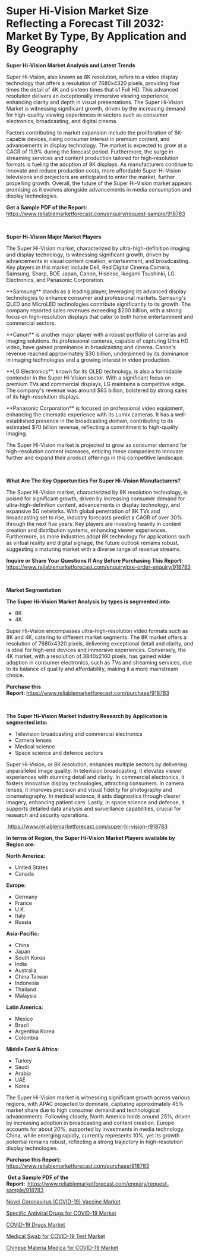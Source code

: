 <p><h1>Super Hi-Vision Market Size Reflecting a Forecast Till 2032: Market By Type, By Application and By Geography</h1></p><p><strong>Super Hi-Vision Market Analysis and Latest Trends</strong></p>
<p><p>Super Hi-Vision, also known as 8K resolution, refers to a video display technology that offers a resolution of 7680x4320 pixels, providing four times the detail of 4K and sixteen times that of Full HD. This advanced resolution delivers an exceptionally immersive viewing experience, enhancing clarity and depth in visual presentations. The Super Hi-Vision Market is witnessing significant growth, driven by the increasing demand for high-quality viewing experiences in sectors such as consumer electronics, broadcasting, and digital cinema.</p><p>Factors contributing to market expansion include the proliferation of 8K-capable devices, rising consumer interest in premium content, and advancements in display technology. The market is expected to grow at a CAGR of 11.9% during the forecast period. Furthermore, the surge in streaming services and content production tailored for high-resolution formats is fueling the adoption of 8K displays. As manufacturers continue to innovate and reduce production costs, more affordable Super Hi-Vision televisions and projectors are anticipated to enter the market, further propelling growth. Overall, the future of the Super Hi-Vision market appears promising as it evolves alongside advancements in media consumption and display technologies.</p></p>
<p><strong>Get a Sample PDF of the Report:&nbsp;</strong> <a href="https://www.reliablemarketforecast.com/enquiry/request-sample/918783?utm_campaign=2038&utm_medium=2&utm_source=Github&utm_content=ia&utm_term=05032025&utm_id=super-hi-vision">https://www.reliablemarketforecast.com/enquiry/request-sample/918783</a></p>
<p>&nbsp;</p>
<p><strong>Super Hi-Vision Major Market Players</strong></p>
<p><p>The Super Hi-Vision market, characterized by ultra-high-definition imaging and display technology, is witnessing significant growth, driven by advancements in visual content creation, entertainment, and broadcasting. Key players in this market include Dell, Red Digital Cinema Camera, Samsung, Sharp, BOE Japan, Canon, Hisense, Ikegami Tsushinki, LG Electronics, and Panasonic Corporation.</p><p>**Samsung** stands as a leading player, leveraging its advanced display technologies to enhance consumer and professional markets. Samsung's QLED and MicroLED technologies contribute significantly to its growth. The company reported sales revenues exceeding $200 billion, with a strong focus on high-resolution displays that cater to both home entertainment and commercial sectors.</p><p>**Canon** is another major player with a robust portfolio of cameras and imaging solutions. Its professional cameras, capable of capturing Ultra HD video, have gained prominence in broadcasting and cinema. Canon's revenue reached approximately $30 billion, underpinned by its dominance in imaging technologies and a growing interest in video production.</p><p>**LG Electronics**, known for its OLED technology, is also a formidable contender in the Super Hi-Vision sector. With a significant focus on premium TVs and commercial displays, LG maintains a competitive edge. The company's revenue was around $63 billion, bolstered by strong sales of its high-resolution displays.</p><p>**Panasonic Corporation** is focused on professional video equipment, enhancing the cinematic experience with its Lumix cameras. It has a well-established presence in the broadcasting domain, contributing to its estimated $70 billion revenue, reflecting a commitment to high-quality imaging.</p><p>The Super Hi-Vision market is projected to grow as consumer demand for high-resolution content increases, enticing these companies to innovate further and expand their product offerings in this competitive landscape.</p></p>
<p>&nbsp;</p>
<p><strong>What Are The Key Opportunities For Super Hi-Vision Manufacturers?</strong></p>
<p><p>The Super Hi-Vision market, characterized by 8K resolution technology, is poised for significant growth, driven by increasing consumer demand for ultra-high-definition content, advancements in display technology, and expansive 5G networks. With global penetration of 8K TVs and broadcasting set to rise, industry forecasts predict a CAGR of over 30% through the next five years. Key players are investing heavily in content creation and distribution systems, enhancing viewer experiences. Furthermore, as more industries adopt 8K technology for applications such as virtual reality and digital signage, the future outlook remains robust, suggesting a maturing market with a diverse range of revenue streams.</p></p>
<p><strong>Inquire or Share Your Questions If Any Before Purchasing This Report:</strong> <a href="https://www.reliablemarketforecast.com/enquiry/pre-order-enquiry/918783?utm_campaign=2038&utm_medium=2&utm_source=Github&utm_content=ia&utm_term=05032025&utm_id=super-hi-vision">https://www.reliablemarketforecast.com/enquiry/pre-order-enquiry/918783</a></p>
<p>&nbsp;</p>
<p><strong>Market Segmentation</strong></p>
<p><strong>The Super Hi-Vision Market Analysis by types is segmented into:</strong></p>
<p><ul><li>8K</li><li>4K</li></ul></p>
<p><p>Super Hi-Vision encompasses ultra-high-resolution video formats such as 8K and 4K, catering to different market segments. The 8K market offers a resolution of 7680x4320 pixels, delivering exceptional detail and clarity, and is ideal for high-end devices and immersive experiences. Conversely, the 4K market, with a resolution of 3840x2160 pixels, has gained wider adoption in consumer electronics, such as TVs and streaming services, due to its balance of quality and affordability, making it a more mainstream choice.</p></p>
<p><strong>Purchase this Report:&nbsp;</strong><a href="https://www.reliablemarketforecast.com/purchase/918783?utm_campaign=2038&utm_medium=2&utm_source=Github&utm_content=ia&utm_term=05032025&utm_id=super-hi-vision">https://www.reliablemarketforecast.com/purchase/918783</a></p>
<p>&nbsp;</p>
<p><strong>The Super Hi-Vision Market Industry Research by Application is segmented into:</strong></p>
<p><ul><li>Television broadcasting and commercial electronics</li><li>Camera lenses</li><li>Medical science</li><li>Space science and defence sectors</li></ul></p>
<p><p>Super Hi-Vision, or 8K resolution, enhances multiple sectors by delivering unparalleled image quality. In television broadcasting, it elevates viewer experiences with stunning detail and clarity. In commercial electronics, it fosters innovative display technologies, attracting consumers. In camera lenses, it improves precision and visual fidelity for photography and cinematography. In medical science, it aids diagnostics through clearer imagery, enhancing patient care. Lastly, in space science and defense, it supports detailed data analysis and surveillance capabilities, crucial for research and security operations.</p></p>
<p><a href="https://www.reliablemarketforecast.com/super-hi-vision-r918783?utm_campaign=2038&utm_medium=2&utm_source=Github&utm_content=ia&utm_term=05032025&utm_id=super-hi-vision">&nbsp;https://www.reliablemarketforecast.com/super-hi-vision-r918783</a></p>
<p><strong>In terms of Region, the Super Hi-Vision Market Players available by Region are:</strong></p>
<p>
    <p> <strong> North America: </strong>
        <ul>
            <li>United States</li>
            <li>Canada</li>
        </ul>
        </p> 
    <p> <strong> Europe: </strong>
        <ul>
            <li>Germany</li>
            <li>France</li>
            <li>U.K.</li>
            <li>Italy</li>
            <li>Russia</li>
        </ul>
        </p> 
    <p> <strong> Asia-Pacific: </strong>
        <ul>
            <li>China</li>
            <li>Japan</li>
            <li>South Korea</li>
            <li>India</li>
            <li>Australia</li>
            <li>China Taiwan</li>
            <li>Indonesia</li>
            <li>Thailand</li>
            <li>Malaysia</li>
        </ul>
        </p> 
    <p> <strong> Latin America: </strong>
        <ul>
            <li>Mexico</li>
            <li>Brazil</li>
            <li>Argentina Korea</li>
            <li>Colombia</li>
        </ul>
        </p> 
    <p> <strong> Middle East & Africa: </strong>
        <ul>
            <li>Turkey</li>
            <li>Saudi</li>
            <li>Arabia</li>
            <li>UAE</li>
            <li>Korea</li>
        </ul>
    </p>
    </p>
<p><p>The Super Hi-Vision market is witnessing significant growth across various regions, with APAC projected to dominate, capturing approximately 45% market share due to high consumer demand and technological advancements. Following closely, North America holds around 25%, driven by increasing adoption in broadcasting and content creation. Europe accounts for about 20%, supported by investments in media technology. China, while emerging rapidly, currently represents 10%, yet its growth potential remains robust, reflecting a strong trajectory in high-resolution display technologies.</p></p>
<p><strong>Purchase this Report: </strong><a href="https://www.reliablemarketforecast.com/purchase/918783?utm_campaign=2038&utm_medium=2&utm_source=Github&utm_content=ia&utm_term=05032025&utm_id=super-hi-vision">https://www.reliablemarketforecast.com/purchase/918783</a></p>
<p>&nbsp;<strong>Get a Sample PDF of the Report:&nbsp;&nbsp;</strong><a href="https://www.reliablemarketforecast.com/enquiry/request-sample/918783?utm_campaign=2038&utm_medium=2&utm_source=Github&utm_content=ia&utm_term=05032025&utm_id=super-hi-vision">https://www.reliablemarketforecast.com/enquiry/request-sample/918783</a></p>
<p><strong></strong></p>
<p><p><a href="https://github.com/yodhafirorae/Market-Research-Report-List-1/blob/main/novel-coronavirus-covid-19-vaccine-market.md?utm_campaign=2038&utm_medium=2&utm_source=Github&utm_content=ia&utm_term=05032025&utm_id=super-hi-vision">Novel Coronavirus (COVID-19) Vaccine Market</a></p><p><a href="https://github.com/busamoleankk/Market-Research-Report-List-1/blob/main/specific-antiviral-drugs-for-covid-19-market.md?utm_campaign=2038&utm_medium=2&utm_source=Github&utm_content=ia&utm_term=05032025&utm_id=super-hi-vision">Specific Antiviral Drugs for COVID-19 Market</a></p><p><a href="https://github.com/cayposshefin/Market-Research-Report-List-1/blob/main/covid-19-drugs-market.md?utm_campaign=2038&utm_medium=2&utm_source=Github&utm_content=ia&utm_term=05032025&utm_id=super-hi-vision">COVID-19 Drugs Market</a></p><p><a href="https://github.com/chillwervenu/Market-Research-Report-List-1/blob/main/medical-swab-for-covid-19-test-market.md?utm_campaign=2038&utm_medium=2&utm_source=Github&utm_content=ia&utm_term=05032025&utm_id=super-hi-vision">Medical Swab for COVID-19 Test Market</a></p><p><a href="https://github.com/marcayaminig/Market-Research-Report-List-1/blob/main/chinese-materia-medica-for-covid-19-market.md?utm_campaign=2038&utm_medium=2&utm_source=Github&utm_content=ia&utm_term=05032025&utm_id=super-hi-vision">Chinese Materia Medica for COVID-19 Market</a></p></p>